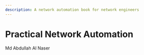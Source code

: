 ```yaml
---
description: A network automation book for network engineers
---
```


# Practical Network Automation

Md Abdullah Al Naser
